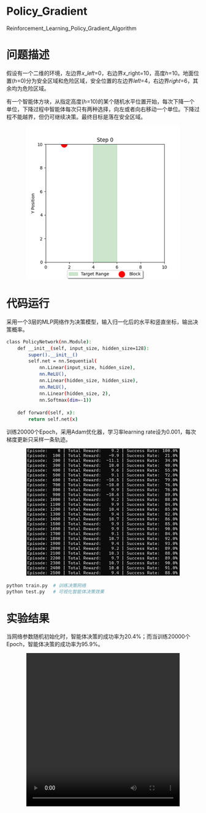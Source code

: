 # Policy_Gradient
Reinforcement_Learning_Policy_Gradient_Algorithm

# 问题描述
假设有一个二维的环境，左边界𝑥_𝑙𝑒𝑓𝑡=0，右边界𝑥_right=10，高度ℎ=10。地面位置(ℎ=0)分为安全区域和危险区域，安全位置的左边界𝑙𝑒𝑓𝑡=4，右边界𝑟𝑖𝑔ℎ𝑡=6，其余均为危险区域。

有一个智能体方块，从指定高度(ℎ=10)的某个随机水平位置开始，每次下降一个单位，下降过程中智能体每次只有两种选择，向左或者向右移动一个单位。下降过程不能越界，但仍可继续决策。最终目标是落在安全区域。

<div align="center">
  <img src="./files/1.png" alt="env" width="400"/>
</div>

# 代码运行

采用一个3层的MLP网络作为决策模型，输入归一化后的水平和竖直坐标，输出决策概率。

```bash
class PolicyNetwork(nn.Module):
    def __init__(self, input_size, hidden_size=128):
        super().__init__()
        self.net = nn.Sequential(
            nn.Linear(input_size, hidden_size),
            nn.ReLU(),
            nn.Linear(hidden_size, hidden_size),
            nn.ReLU(),
            nn.Linear(hidden_size, 2),
            nn.Softmax(dim=-1))

    def forward(self, x):
        return self.net(x)
```

训练20000个Epoch，采用Adam优化器，学习率learning rate设为0.001，每次梯度更新只采样一条轨迹。

<div align="center">
  <img src="./files/2.png" alt="train" width="400"/>
</div>


```bash
python train.py  # 训练决策网络
python test.py   # 可视化智能体决策效果  
```

# 实验结果
当网络参数随机初始化时，智能体决策的成功率为20.4%；而当训练20000个Epoch，智能体决策的成功率为95.9%。

<div align="center">
  <video width="400" height="400" src="./files/success.mp4"></video>
</div>
